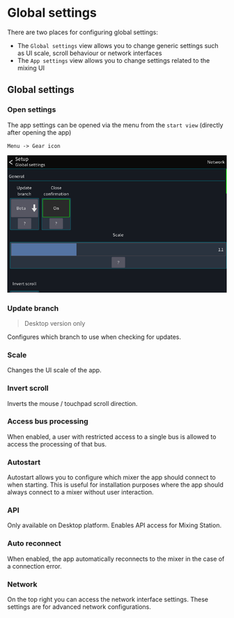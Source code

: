 # Global settings
There are two places for configuring global settings:

- The `Global settings` view allows you to change generic settings such as UI scale, scroll behaviour or network interfaces
- The `App settings` view allows you to change settings related to the mixing UI

## Global settings
### Open settings
The app settings can be opened via the menu from the `start view` (directly after opening the app)
```
Menu -> Gear icon
```

![Settings-Manager](../img/generated/global-settings-screenshot.png)

### Update branch
> Desktop version only

Configures which branch to use when checking for updates.

### Scale
Changes the UI scale of the app.

### Invert scroll
Inverts the mouse / touchpad scroll direction.


### Access bus processing
When enabled, a user with restricted access to a single bus is allowed to access the processing of that bus.

### Autostart
Autostart allows you to configure which mixer the app should connect to when starting.
This is useful for installation purposes where the app should always connect to a mixer without user interaction.

### API
Only available on Desktop platform. Enables API access for Mixing Station. 


### Auto reconnect
When enabled, the app automatically reconnects to the mixer in the case of a connection error.


### Network
On the top right you can access the network interface settings.
These settings are for advanced network configurations.
